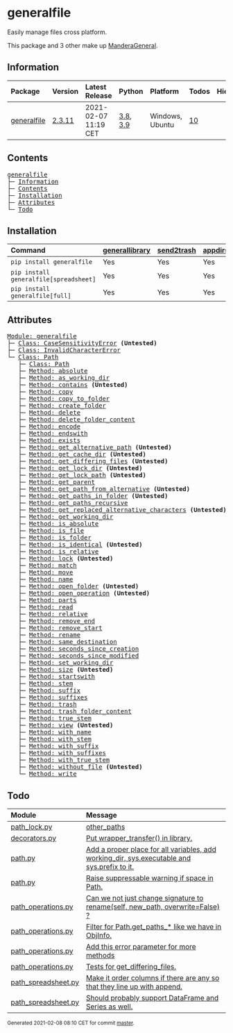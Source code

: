 # generalfile
Easily manage files cross platform.

This package and 3 other make up [ManderaGeneral](https://github.com/Mandera).

## Information
| Package                                                      | Version                                         | Latest Release       | Python                                                                                                                   | Platform        | Todos                                                    |   Hierarchy |
|:-------------------------------------------------------------|:------------------------------------------------|:---------------------|:-------------------------------------------------------------------------------------------------------------------------|:----------------|:---------------------------------------------------------|------------:|
| [generalfile](https://github.com/ManderaGeneral/generalfile) | [2.3.11](https://pypi.org/project/generalfile/) | 2021-02-07 11:19 CET | [3.8](https://www.python.org/downloads/release/python-380/), [3.9](https://www.python.org/downloads/release/python-390/) | Windows, Ubuntu | [10](https://github.com/ManderaGeneral/generalfile#Todo) |           1 |

## Contents
<pre>
<a href='#generalfile'>generalfile</a>
├─ <a href='#Information'>Information</a>
├─ <a href='#Contents'>Contents</a>
├─ <a href='#Installation'>Installation</a>
├─ <a href='#Attributes'>Attributes</a>
└─ <a href='#Todo'>Todo</a>
</pre>

## Installation
| Command                                | <a href='https://pypi.org/project/generallibrary'>generallibrary</a>   | <a href='https://pypi.org/project/send2trash'>send2trash</a>   | <a href='https://pypi.org/project/appdirs'>appdirs</a>   | <a href='https://pypi.org/project/pandas'>pandas</a>   |
|:---------------------------------------|:-----------------------------------------------------------------------|:---------------------------------------------------------------|:---------------------------------------------------------|:-------------------------------------------------------|
| `pip install generalfile`              | Yes                                                                    | Yes                                                            | Yes                                                      | No                                                     |
| `pip install generalfile[spreadsheet]` | Yes                                                                    | Yes                                                            | Yes                                                      | Yes                                                    |
| `pip install generalfile[full]`        | Yes                                                                    | Yes                                                            | Yes                                                      | Yes                                                    |

## Attributes
<pre>
<a href='https://github.com/ManderaGeneral/generalfile/blob/master/generalfile/__init__.py#L1'>Module: generalfile</a>
├─ <a href='https://github.com/ManderaGeneral/generalfile/blob/master/generalfile/errors.py#L4'>Class: CaseSensitivityError</a> <b>(Untested)</b>
├─ <a href='https://github.com/ManderaGeneral/generalfile/blob/master/generalfile/errors.py#L5'>Class: InvalidCharacterError</a>
└─ <a href='https://github.com/ManderaGeneral/generalfile/blob/master/generalfile/path.py#L17'>Class: Path</a>
   ├─ <a href='https://github.com/ManderaGeneral/generalfile/blob/master/generalfile/path.py#L17'>Class: Path</a>
   ├─ <a href='https://github.com/ManderaGeneral/generalfile/blob/master/generalfile/path_strings.py#L59'>Method: absolute</a>
   ├─ <a href='https://github.com/ManderaGeneral/generalfile/blob/master/generalfile/path_lock.py#L124'>Method: as_working_dir</a>
   ├─ <a href='https://github.com/ManderaGeneral/generalfile/blob/master/generalfile/path_operations.py#L504'>Method: contains</a> <b>(Untested)</b>
   ├─ <a href='https://github.com/ManderaGeneral/generalfile/blob/master/generalfile/path_operations.py#L160'>Method: copy</a>
   ├─ <a href='https://github.com/ManderaGeneral/generalfile/blob/master/generalfile/path_operations.py#L218'>Method: copy_to_folder</a>
   ├─ <a href='https://github.com/ManderaGeneral/generalfile/blob/master/generalfile/path_operations.py#L328'>Method: create_folder</a>
   ├─ <a href='https://github.com/ManderaGeneral/generalfile/blob/master/generalfile/path_operations.py#L391'>Method: delete</a>
   ├─ <a href='https://github.com/ManderaGeneral/generalfile/blob/master/generalfile/path_operations.py#L417'>Method: delete_folder_content</a>
   ├─ <a href='https://github.com/ManderaGeneral/generalfile/blob/master/generalfile/path_strings.py#L265'>Method: encode</a>
   ├─ <a href='https://github.com/ManderaGeneral/generalfile/blob/master/generalfile/path_strings.py#L102'>Method: endswith</a>
   ├─ <a href='https://github.com/ManderaGeneral/generalfile/blob/master/generalfile/path_operations.py#L246'>Method: exists</a>
   ├─ <a href='https://github.com/ManderaGeneral/generalfile/blob/master/generalfile/path_strings.py#L32'>Method: get_alternative_path</a> <b>(Untested)</b>
   ├─ <a href='https://github.com/ManderaGeneral/generalfile/blob/master/generalfile/path_operations.py#L345'>Method: get_cache_dir</a> <b>(Untested)</b>
   ├─ <a href='https://github.com/ManderaGeneral/generalfile/blob/master/generalfile/path_operations.py#L482'>Method: get_differing_files</a> <b>(Untested)</b>
   ├─ <a href='https://github.com/ManderaGeneral/generalfile/blob/master/generalfile/path_operations.py#L353'>Method: get_lock_dir</a> <b>(Untested)</b>
   ├─ <a href='https://github.com/ManderaGeneral/generalfile/blob/master/generalfile/path_strings.py#L42'>Method: get_lock_path</a> <b>(Untested)</b>
   ├─ <a href='https://github.com/ManderaGeneral/generalfile/blob/master/generalfile/path.py#L41'>Method: get_parent</a>
   ├─ <a href='https://github.com/ManderaGeneral/generalfile/blob/master/generalfile/path_strings.py#L48'>Method: get_path_from_alternative</a> <b>(Untested)</b>
   ├─ <a href='https://github.com/ManderaGeneral/generalfile/blob/master/generalfile/path_operations.py#L276'>Method: get_paths_in_folder</a> <b>(Untested)</b>
   ├─ <a href='https://github.com/ManderaGeneral/generalfile/blob/master/generalfile/path_operations.py#L288'>Method: get_paths_recursive</a>
   ├─ <a href='https://github.com/ManderaGeneral/generalfile/blob/master/generalfile/path_strings.py#L22'>Method: get_replaced_alternative_characters</a> <b>(Untested)</b>
   ├─ <a href='https://github.com/ManderaGeneral/generalfile/blob/master/generalfile/path_operations.py#L361'>Method: get_working_dir</a>
   ├─ <a href='https://github.com/ManderaGeneral/generalfile/blob/master/generalfile/path_strings.py#L82'>Method: is_absolute</a>
   ├─ <a href='https://github.com/ManderaGeneral/generalfile/blob/master/generalfile/path_operations.py#L234'>Method: is_file</a>
   ├─ <a href='https://github.com/ManderaGeneral/generalfile/blob/master/generalfile/path_operations.py#L240'>Method: is_folder</a>
   ├─ <a href='https://github.com/ManderaGeneral/generalfile/blob/master/generalfile/path_operations.py#L459'>Method: is_identical</a> <b>(Untested)</b>
   ├─ <a href='https://github.com/ManderaGeneral/generalfile/blob/master/generalfile/path_strings.py#L88'>Method: is_relative</a>
   ├─ <a href='https://github.com/ManderaGeneral/generalfile/blob/master/generalfile/path_lock.py#L115'>Method: lock</a> <b>(Untested)</b>
   ├─ <a href='https://github.com/ManderaGeneral/generalfile/blob/master/generalfile/path_strings.py#L252'>Method: match</a>
   ├─ <a href='https://github.com/ManderaGeneral/generalfile/blob/master/generalfile/path_operations.py#L226'>Method: move</a>
   ├─ <a href='https://github.com/ManderaGeneral/generalfile/blob/master/generalfile/path_strings.py#L157'>Method: name</a>
   ├─ <a href='https://github.com/ManderaGeneral/generalfile/blob/master/generalfile/path_operations.py#L338'>Method: open_folder</a> <b>(Untested)</b>
   ├─ <a href='https://github.com/ManderaGeneral/generalfile/blob/master/generalfile/path_operations.py#L94'>Method: open_operation</a> <b>(Untested)</b>
   ├─ <a href='https://github.com/ManderaGeneral/generalfile/blob/master/generalfile/path_strings.py#L150'>Method: parts</a>
   ├─ <a href='https://github.com/ManderaGeneral/generalfile/blob/master/generalfile/path_operations.py#L120'>Method: read</a>
   ├─ <a href='https://github.com/ManderaGeneral/generalfile/blob/master/generalfile/path_strings.py#L70'>Method: relative</a>
   ├─ <a href='https://github.com/ManderaGeneral/generalfile/blob/master/generalfile/path_strings.py#L126'>Method: remove_end</a>
   ├─ <a href='https://github.com/ManderaGeneral/generalfile/blob/master/generalfile/path_strings.py#L110'>Method: remove_start</a>
   ├─ <a href='https://github.com/ManderaGeneral/generalfile/blob/master/generalfile/path_operations.py#L135'>Method: rename</a>
   ├─ <a href='https://github.com/ManderaGeneral/generalfile/blob/master/generalfile/path_strings.py#L142'>Method: same_destination</a>
   ├─ <a href='https://github.com/ManderaGeneral/generalfile/blob/master/generalfile/path_operations.py#L434'>Method: seconds_since_creation</a>
   ├─ <a href='https://github.com/ManderaGeneral/generalfile/blob/master/generalfile/path_operations.py#L442'>Method: seconds_since_modified</a>
   ├─ <a href='https://github.com/ManderaGeneral/generalfile/blob/master/generalfile/path_operations.py#L381'>Method: set_working_dir</a>
   ├─ <a href='https://github.com/ManderaGeneral/generalfile/blob/master/generalfile/path_operations.py#L453'>Method: size</a> <b>(Untested)</b>
   ├─ <a href='https://github.com/ManderaGeneral/generalfile/blob/master/generalfile/path_strings.py#L94'>Method: startswith</a>
   ├─ <a href='https://github.com/ManderaGeneral/generalfile/blob/master/generalfile/path_strings.py#L171'>Method: stem</a>
   ├─ <a href='https://github.com/ManderaGeneral/generalfile/blob/master/generalfile/path_strings.py#L199'>Method: suffix</a>
   ├─ <a href='https://github.com/ManderaGeneral/generalfile/blob/master/generalfile/path_strings.py#L238'>Method: suffixes</a>
   ├─ <a href='https://github.com/ManderaGeneral/generalfile/blob/master/generalfile/path_operations.py#L408'>Method: trash</a>
   ├─ <a href='https://github.com/ManderaGeneral/generalfile/blob/master/generalfile/path_operations.py#L426'>Method: trash_folder_content</a>
   ├─ <a href='https://github.com/ManderaGeneral/generalfile/blob/master/generalfile/path_strings.py#L185'>Method: true_stem</a>
   ├─ <a href='https://github.com/ManderaGeneral/generalfile/blob/master/generalfile/path.py#L117'>Method: view</a> <b>(Untested)</b>
   ├─ <a href='https://github.com/ManderaGeneral/generalfile/blob/master/generalfile/path_strings.py#L163'>Method: with_name</a>
   ├─ <a href='https://github.com/ManderaGeneral/generalfile/blob/master/generalfile/path_strings.py#L177'>Method: with_stem</a>
   ├─ <a href='https://github.com/ManderaGeneral/generalfile/blob/master/generalfile/path_strings.py#L205'>Method: with_suffix</a>
   ├─ <a href='https://github.com/ManderaGeneral/generalfile/blob/master/generalfile/path_strings.py#L244'>Method: with_suffixes</a>
   ├─ <a href='https://github.com/ManderaGeneral/generalfile/blob/master/generalfile/path_strings.py#L191'>Method: with_true_stem</a>
   ├─ <a href='https://github.com/ManderaGeneral/generalfile/blob/master/generalfile/path_operations.py#L266'>Method: without_file</a> <b>(Untested)</b>
   └─ <a href='https://github.com/ManderaGeneral/generalfile/blob/master/generalfile/path_operations.py#L108'>Method: write</a>
</pre>

## Todo
| Module                                                                                                                                               | Message                                                                                                                                                                                                    |
|:-----------------------------------------------------------------------------------------------------------------------------------------------------|:-----------------------------------------------------------------------------------------------------------------------------------------------------------------------------------------------------------|
| <a href='https://github.com/ManderaGeneral/generalfile/blob/master/generalfile/path_lock.py#L1'>path_lock.py</a>                                     | <a href='https://github.com/ManderaGeneral/generalfile/blob/master/generalfile/path_lock.py#L16'>other_paths</a>                                                                                           |
| <a href='https://github.com/ManderaGeneral/generalfile/blob/master/generalfile/decorators.py#L1'>decorators.py</a>                                   | <a href='https://github.com/ManderaGeneral/generalfile/blob/master/generalfile/decorators.py#L3'>Put wrapper_transfer() in library.</a>                                                                    |
| <a href='https://github.com/ManderaGeneral/generalfile/blob/master/generalfile/path.py#L1'>path.py</a>                                               | <a href='https://github.com/ManderaGeneral/generalfile/blob/master/generalfile/path.py#L22'>Add a proper place for all variables, add working_dir, sys.executable and sys.prefix to it.</a>                |
| <a href='https://github.com/ManderaGeneral/generalfile/blob/master/generalfile/path.py#L1'>path.py</a>                                               | <a href='https://github.com/ManderaGeneral/generalfile/blob/master/generalfile/path.py#L23'>Raise suppressable warning if space in Path.</a>                                                               |
| <a href='https://github.com/ManderaGeneral/generalfile/blob/master/generalfile/path_operations.py#L1'>path_operations.py</a>                         | <a href='https://github.com/ManderaGeneral/generalfile/blob/master/generalfile/path_operations.py#L138'>Can we not just change signature to rename(self, new_path, overwrite=False) ?</a>                  |
| <a href='https://github.com/ManderaGeneral/generalfile/blob/master/generalfile/path_operations.py#L1'>path_operations.py</a>                         | <a href='https://github.com/ManderaGeneral/generalfile/blob/master/generalfile/path_operations.py#L290'>Filter for Path.get_paths_* like we have in ObjInfo.</a>                                           |
| <a href='https://github.com/ManderaGeneral/generalfile/blob/master/generalfile/path_operations.py#L1'>path_operations.py</a>                         | <a href='https://github.com/ManderaGeneral/generalfile/blob/master/generalfile/path_operations.py#L391'>Add this error parameter for more methods</a>                                                      |
| <a href='https://github.com/ManderaGeneral/generalfile/blob/master/generalfile/path_operations.py#L1'>path_operations.py</a>                         | <a href='https://github.com/ManderaGeneral/generalfile/blob/master/generalfile/path_operations.py#L484'>Tests for get_differing_files.</a>                                                                 |
| <a href='https://github.com/ManderaGeneral/generalfile/blob/master/generalfile/optional_dependencies/path_spreadsheet.py#L1'>path_spreadsheet.py</a> | <a href='https://github.com/ManderaGeneral/generalfile/blob/master/generalfile/optional_dependencies/path_spreadsheet.py#L35'>Make it order columns if there are any so that they line up with append.</a> |
| <a href='https://github.com/ManderaGeneral/generalfile/blob/master/generalfile/optional_dependencies/path_spreadsheet.py#L1'>path_spreadsheet.py</a> | <a href='https://github.com/ManderaGeneral/generalfile/blob/master/generalfile/optional_dependencies/path_spreadsheet.py#L115'>Should probably support DataFrame and Series as well.</a>                   |

<sup>
Generated 2021-02-08 08:10 CET for commit <a href='https://github.com/ManderaGeneral/generalfile/commit/master'>master</a>.
</sup>
